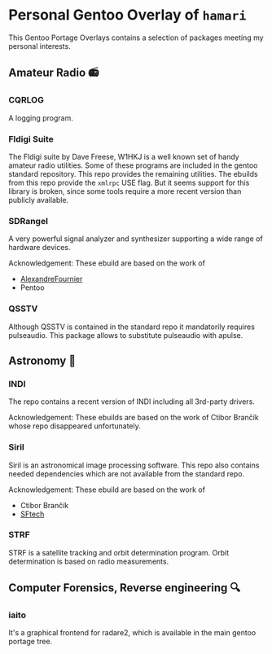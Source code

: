 Personal Gentoo Overlay of `hamari`
===================================

This Gentoo Portage Overlays contains a selection of packages meeting my
personal interests.


Amateur Radio :radio:
---------------------

### CQRLOG

A logging program.

### Fldigi Suite

The Fldigi suite by Dave Freese, W1HKJ is a well known set of handy amateur
radio utilities. Some of these programs are included in the gentoo standard
repository. This repo provides the remaining utilities. The ebuilds from this
repo provide the `xmlrpc` USE flag. But it seems support for this library is
broken, since some tools require a more recent version than publicly available.

### SDRangel

A very powerful signal analyzer and synthesizer supporting a wide range of
hardware devices.

Acknowledgement: These ebuild are based on the work of
 * [AlexandreFournier](https://github.com/AlexandreFournier/gentoo-overlay)
 * Pentoo

### QSSTV

Although QSSTV is contained in the standard repo it mandatorily requires
pulseaudio. This package allows to substitute pulseaudio with apulse.


Astronomy :telescope:
---------------------

### INDI

The repo contains a recent version of INDI including all 3rd-party drivers.

Acknowledgement: These ebuilds are based on the work of Ctibor Brančík whose
repo disappeared unfortunately.

### Siril

Siril is an astronomical image processing software. This repo also contains
needed dependencies which are not available from the standard repo.

Acknowledgement: These ebuild are based on the work of
 * Ctibor Brančík
 * [SFtech](https://github.com/SFTtech/gentoo-overlay)

### STRF

STRF is a satellite tracking and orbit determination program. Orbit
determination is based on radio measurements.


Computer Forensics, Reverse engineering :mag:
---------------------------------------------

### iaito

It's a graphical frontend for radare2, which is available in the main gentoo
portage tree.
